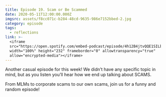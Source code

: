 ```yaml
---
title: Episode 19. Scam or Be Scammed
date: 2020-05-11T12:00:00.000Z
imgsrc: assets/f8cc071c-b284-48cd-9635-986e7152bbed-2.jpg
category: episode
tags:
  - reflections
link: >-
  <iframe
  src="https://open.spotify.com/embed-podcast/episode/4h12B4jtvQQE1SILbt6WBe"
  width="100%" height="232" frameborder="0" allowtransparency="true"
  allow="encrypted-media"></iframe>
---
```

Another casual episode for this week! We didn’t have any specific topic in mind, but as you listen you’ll hear how we end up talking about SCAMS.

From MLMs to corporate scams to our own scams, join us for a funny and random episode!